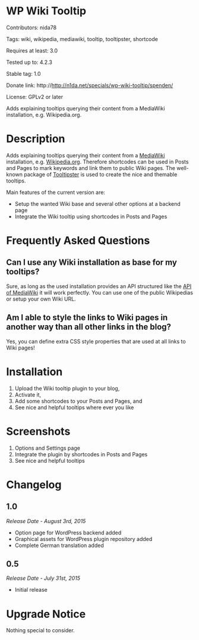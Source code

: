 # WP Wiki Tooltip
Contributors: nida78

Tags: wiki, wikipedia, mediawiki, tooltip, tooltipster, shortcode

Requires at least: 3.0

Tested up to: 4.2.3

Stable tag: 1.0

Donate link: http://http://n1da.net/specials/wp-wiki-tooltip/spenden/

License: GPLv2 or later

Adds explaining tooltips querying their content from a MediaWiki installation, e.g. Wikipedia.org.

# Description

Adds explaining tooltips querying their content from a [MediaWiki](https://www.mediawiki.org "see MediaWiki docs") installation, e.g. [Wikipedia.org](https://www.wikipedia.org "see the well-known Wikipedia"). Therefore shortcodes can be used in Posts and Pages to mark keywords and link them to public Wiki pages. The well-known package of [Tooltipster](http://iamceege.github.io/tooltipster/ "Tooltipster rocks :)") is used to create the nice and themable tooltips.

Main features of the current version are:

* Setup the wanted Wiki base and several other options at a backend page
* Integrate the Wiki tooltip using shortcodes in Posts and Pages

# Frequently Asked Questions

## Can I use any Wiki installation as base for my tooltips?

Sure, as long as the used installation provides an API structured like the [API of MediaWiki](https://www.mediawiki.org/wiki/API:Main_page "see API of MediaWiki") it will work perfectly. You can use one of the public Wikipedias or setup your own Wiki URL.

## Am I able to style the links to Wiki pages in another way than all other links in the blog?

Yes, you can define extra CSS style properties that are used at all links to Wiki pages!

# Installation

1. Upload the Wiki tooltip plugin to your blog,
2. Activate it,
3. Add some shortcodes to your Posts and Pages, and
4. See nice and helpful tooltips where ever you like

# Screenshots

1. Options and Settings page
2. Integrate the plugin by shortcodes in Posts and Pages
3. See nice and helpful tooltips

# Changelog

## 1.0
*Release Date - August 3rd, 2015*

* Option page for WordPress backend added
* Graphical assets for WordPress plugin repository added
* Complete German translation added

## 0.5
*Release Date - July 31st, 2015*

* Initial release

# Upgrade Notice

Nothing special to consider.
